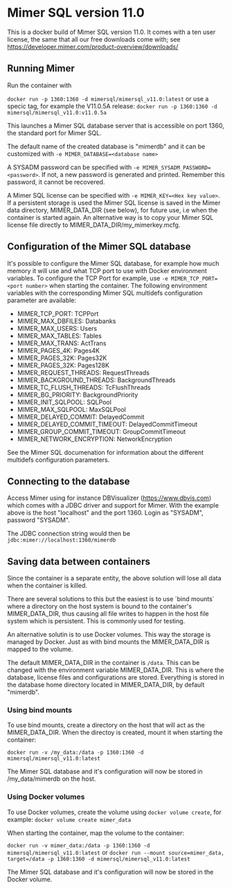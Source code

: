 # Mimer SQL version 11.0

This is a docker build of Mimer SQL version 11.0. It comes with a ten user license, the same that all our free downloads come with; see https://developer.mimer.com/product-overview/downloads/

## Running Mimer
Run the container with

```docker run -p 1360:1360 -d mimersql/mimersql_v11.0:latest```
or use a specic tag, for example the V11.0.5A release:
```docker run -p 1360:1360 -d mimersql/mimersql_v11.0:v11.0.5a```

This launches a Mimer SQL database server that is accessible on port 1360, the standard port for Mimer SQL.

The default name of the created database is "mimerdb" and it can be customized with ```-e MIMER_DATABASE=<database name>```

A SYSADM password can be specified with ```-e MIMER_SYSADM_PASSWORD=<password>```. If not, a new password is generated and printed. Remember this password, it cannot be recovered.

A Mimer SQL license can be specified with ```-e MIMER_KEY=<Hex key value>```. If a persistent storage is used the Mimer SQL license is saved in the Mimer data directory, MIMER_DATA_DIR (see below), for future use, i.e when the container is started again. An alternative way is to copy your Mimer SQL license file directly to MIMER_DATA_DIR/my_mimerkey.mcfg.

## Configuration of the Mimer SQL database
It's possible to configure the Mimer SQL database, for example how much memory it will use and what TCP port to use with Docker environment variables. To configure the TCP Port for example, use ```-e MIMER_TCP_PORT=<port number>``` when starting the container. The following environment variables with the corresponding Mimer SQL multidefs configuration parameter are available:

- MIMER_TCP_PORT: TCPPort
- MIMER_MAX_DBFILES: Databanks
- MIMER_MAX_USERS: Users
- MIMER_MAX_TABLES: Tables
- MIMER_MAX_TRANS: ActTrans
- MIMER_PAGES_4K: Pages4K
- MIMER_PAGES_32K: Pages32K
- MIMER_PAGES_32K: Pages128K
- MIMER_REQUEST_THREADS: RequestThreads
- MIMER_BACKGROUND_THREADS: BackgroundThreads
- MIMER_TC_FLUSH_THREADS: TcFlushThreads
- MIMER_BG_PRIORITY: BackgroundPriority
- MIMER_INIT_SQLPOOL: SQLPool
- MIMER_MAX_SQLPOOL: MaxSQLPool
- MIMER_DELAYED_COMMIT: DelayedCommit
- MIMER_DELAYED_COMMIT_TIMEOUT: DelayedCommitTimeout
- MIMER_GROUP_COMMIT_TIMEOUT: GroupCommitTimeout
- MIMER_NETWORK_ENCRYPTION: NetworkEncryption

See the Mimer SQL documenation for information about the different multidefs configuration parameters.

## Connecting to the database
Access Mimer using for instance DBVisualizer (https://www.dbvis.com) which comes with a JDBC driver and support for Mimer. With the example above is the host "localhost" and the port 1360. Login as "SYSADM", password "SYSADM".

The JDBC connection string would then be
```jdbc:mimer://localhost:1360/mimerdb```

## Saving data between containers
Since the container is a separate entity, the above solution will lose all data when the container is killed. 

There are several solutions to this but the easiest is to use ´bind mounts´ where a directory on the host system is bound to the container's MIMER_DATA_DIR, thus causing all file writes to happen in the host file system which is persistent. This is commonly used for testing.

An alternative solutin is to use Docker volumes. This way the storage is managed by Docker. Just as with bind mounts the MIMER_DATA_DIR is mapped to the volume.

The default MIMER_DATA_DIR in the container is `/data`. This can be changed with the environment variable MIMER_DATA_DIR. This is where the database, license files and configurations are stored. Everything is stored in the database home directory located in MIMER_DATA_DIR, by default "mimerdb".

### Using bind mounts
To use bind mounts, create a directory on the host that will act as the MIMER_DATA_DIR. When the directoy is created, mount it when starting the container:

```docker run -v /my_data:/data -p 1360:1360 -d mimersql/mimersql_v11.0:latest```

The Mimer SQL database and it's configuration will now be stored in /my_data/mimerdb on the host.

### Using Docker volumes
To use Docker volumes, create the volume using ```docker volume create```, for example:
```docker volume create mimer_data```

When starting the container, map the volume to the container:

```docker run -v mimer_data:/data -p 1360:1360 -d mimersql/mimersql_v11.0:latest```
or
```docker run --mount source=mimer_data, target=/data -p 1360:1360 -d mimersql/mimersql_v11.0:latest```

The Mimer SQL database and it's configuration will now be stored in the Docker volume.